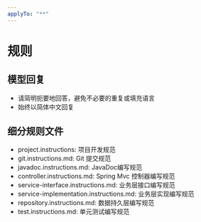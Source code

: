 ```yaml
---
applyTo: "**"
---
```


# 规则

## 模型回复

- 请简明扼要地回答，避免不必要的重复或填充语言
- 始终以简体中文回复

## 细分规则文件

- project.instructions: 项目开发规范
- git.instructions.md: Git 提交规范
- javadoc.instructions.md: JavaDoc编写规范
- controller.instructions.md: Spring Mvc 控制器编写规范
- service-interface.instructions.md: 业务层接口编写规范
- service-implementation.instructions.md: 业务层实现编写规范
- repository.instructions.md: 数据持久层编写规范
- test.instructions.md: 单元测试编写规范
